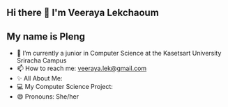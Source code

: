 ## Hi there 👋 I'm Veeraya Lekchaoum

## My name is Pleng

- 🌱 I’m currently a junior in Computer Science at the Kasetsart University Sriracha Campus
- 📫 How to reach me: veeraya.lek@gmail.com
- ✨ All About Me:
- 💻 My Computer Science Project:  
- 😄 Pronouns: She/her



